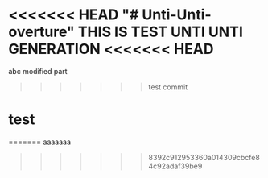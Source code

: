 <<<<<<< HEAD
"# Unti-Unti-overture" 
THIS IS TEST UNTI UNTI GENERATION
<<<<<<< HEAD
=======
abc
modified part
>>>>>>> test commit
# test
=======
aaaaaaa
>>>>>>> 8392c912953360a014309cbcfe84c92adaf39be9
